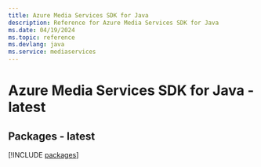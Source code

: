 ```yaml
---
title: Azure Media Services SDK for Java
description: Reference for Azure Media Services SDK for Java
ms.date: 04/19/2024
ms.topic: reference
ms.devlang: java
ms.service: mediaservices
---
```

# Azure Media Services SDK for Java - latest
## Packages - latest
[!INCLUDE [packages](media-services-index.md)]